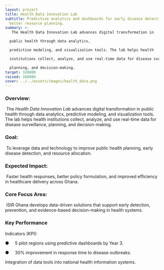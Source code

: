 ```yaml
---
layout: project
title: Health Data Innovation Lab
subtitle: Predictive analytics and dashboards for early disease detection and
  better resource planning.
summary: >-
   The Health Data Innovation Lab advances digital transformation in

  public health through data analytics,

  predictive modeling, and visualization tools. The lab helps health

  institutions collect, analyze, and use real-time data for disease surveillance,

  planning, and decision-making.
target: 320000
raised: 160000
cover: ../../assets/images/health_data.png
---
```

### Overview:

 The *Health Data Innovation Lab* advances digital transformation in
public health through data analytics,
predictive modeling, and visualization tools. The lab helps health
institutions collect, analyze, and use real-time data for disease surveillance,
planning, and decision-making.

### Goal:

 To leverage data and technology to
improve public health planning, early disease detection, and resource
allocation.

### Expected Impact:

 Faster health responses, better
policy formulation, and improved efficiency in healthcare delivery across
Ghana.

### Core Focus Area:

 ISIR Ghana develops data-driven solutions that support
early detection, prevention, and evidence-based decision-making in health
systems.

### Key Performance
Indicators (KPI):

●    
5 pilot regions using predictive dashboards by Year 3.



●    
30% improvement in response time to disease outbreaks.



Integration of data tools into national health
information systems.
